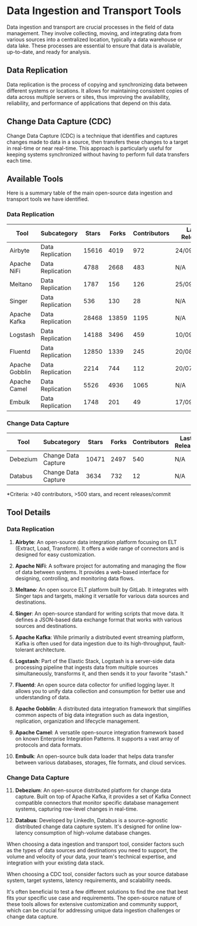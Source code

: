 # Data Ingestion and Transport Tools

Data ingestion and transport are crucial processes in the field of data management. They involve collecting, moving, and integrating data from various sources into a centralized location, typically a data warehouse or data lake. These processes are essential to ensure that data is available, up-to-date, and ready for analysis.

## Data Replication

Data replication is the process of copying and synchronizing data between different systems or locations. It allows for maintaining consistent copies of data across multiple servers or sites, thus improving the availability, reliability, and performance of applications that depend on this data.

## Change Data Capture (CDC)

Change Data Capture (CDC) is a technique that identifies and captures changes made to data in a source, then transfers these changes to a target in real-time or near real-time. This approach is particularly useful for keeping systems synchronized without having to perform full data transfers each time.

## Available Tools

Here is a summary table of the main open-source data ingestion and transport tools we have identified.

### Data Replication

| Tool | Subcategory | Stars | Forks | Contributors | Last Release | Latest Commit | Meets Criteria* | Link |
|------|-------------|-------|-------|--------------|--------------|---------------|-----------------|------|
| Airbyte | Data Replication | 15616 | 4019 | 972 | 24/09/2024 | 25/09/2024 | Yes | https://github.com/airbytehq/airbyte |
| Apache NiFi | Data Replication | 4788 | 2668 | 483 | N/A | 26/09/2024 | Yes | https://github.com/apache/nifi |
| Meltano | Data Replication | 1787 | 156 | 126 | 25/09/2024 | 25/09/2024 | Yes | https://github.com/meltano/meltano |
| Singer | Data Replication | 536 | 130 | 28 | N/A | 03/09/2024 | Yes (all tap) | https://github.com/singer-io/singer-python |
| Apache Kafka | Data Replication | 28468 | 13859 | 1195 | N/A | 26/09/2024 | Yes | https://github.com/apache/kafka |
| Logstash | Data Replication | 14188 | 3496 | 459 | 10/09/2024 | 25/09/2024 | Yes | https://github.com/elastic/logstash |
| Fluentd | Data Replication | 12850 | 1339 | 245 | 20/08/2024 | 26/09/2024 | Yes | https://github.com/fluent/fluentd |
| Apache Gobblin | Data Replication | 2214 | 744 | 112 | 20/07/2017 | 19/09/2024 | No | https://github.com/apache/gobblin |
| Apache Camel | Data Replication | 5526 | 4936 | 1065 | N/A | 26/09/2024 | Yes | https://github.com/apache/camel |
| Embulk | Data Replication | 1748 | 201 | 49 | 17/09/2024 | 24/09/2024 | Yes | https://github.com/embulk/embulk |

### Change Data Capture

| Tool | Subcategory | Stars | Forks | Contributors | Last Release | Latest Commit | Meets Criteria* | Link |
|------|-------------|-------|-------|--------------|--------------|---------------|-----------------|------|
| Debezium | Change Data Capture | 10471 | 2497 | 540 | N/A | 25/09/2024 | Yes | https://github.com/debezium/debezium |
| Databus | Change Data Capture | 3634 | 732 | 12 | N/A | 07/05/2020 | No | https://github.com/linkedin/databus |

*Criteria: >40 contributors, >500 stars, and recent releases/commit

## Tool Details

### Data Replication

1. **Airbyte**: An open-source data integration platform focusing on ELT (Extract, Load, Transform). It offers a wide range of connectors and is designed for easy customization.

2. **Apache NiFi**: A software project for automating and managing the flow of data between systems. It provides a web-based interface for designing, controlling, and monitoring data flows.

3. **Meltano**: An open source ELT platform built by GitLab. It integrates with Singer taps and targets, making it versatile for various data sources and destinations.

4. **Singer**: An open-source standard for writing scripts that move data. It defines a JSON-based data exchange format that works with various sources and destinations.

5. **Apache Kafka**: While primarily a distributed event streaming platform, Kafka is often used for data ingestion due to its high-throughput, fault-tolerant architecture.

6. **Logstash**: Part of the Elastic Stack, Logstash is a server-side data processing pipeline that ingests data from multiple sources simultaneously, transforms it, and then sends it to your favorite "stash."

7. **Fluentd**: An open source data collector for unified logging layer. It allows you to unify data collection and consumption for better use and understanding of data.

8. **Apache Gobblin**: A distributed data integration framework that simplifies common aspects of big data integration such as data ingestion, replication, organization and lifecycle management.

9. **Apache Camel**: A versatile open-source integration framework based on known Enterprise Integration Patterns. It supports a vast array of protocols and data formats.

10. **Embulk**: An open-source bulk data loader that helps data transfer between various databases, storages, file formats, and cloud services.

### Change Data Capture

11. **Debezium**: An open-source distributed platform for change data capture. Built on top of Apache Kafka, it provides a set of Kafka Connect compatible connectors that monitor specific database management systems, capturing row-level changes in real-time.

12. **Databus**: Developed by LinkedIn, Databus is a source-agnostic distributed change data capture system. It's designed for online low-latency consumption of high-volume database changes.

When choosing a data ingestion and transport tool, consider factors such as the types of data sources and destinations you need to support, the volume and velocity of your data, your team's technical expertise, and integration with your existing data stack.

When choosing a CDC tool, consider factors such as your source database system, target systems, latency requirements, and scalability needs.

It's often beneficial to test a few different solutions to find the one that best fits your specific use case and requirements. The open-source nature of these tools allows for extensive customization and community support, which can be crucial for addressing unique data ingestion challenges or change data capture.